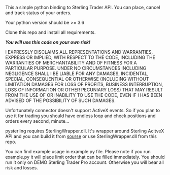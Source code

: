 This a simple python binding to Sterling Trader API.
You can place, cancel and track status of your orders. 

Your python version should be >= 3.6

Clone this repo and install all requirements.

*********You will use this code on your own risk!*********

I EXPRESSLY DISCLAIMS ALL REPRESENTATIONS AND WARRANTIES, EXPRESS OR IMPLIED, WITH RESPECT TO THE CODE,
INCLUDING THE WARRANTIES OF MERCHANTABILITY AND OF FITNESS FOR A PARTICULAR PURPOSE.
UNDER NO CIRCUMSTANCES INCLUDING NEGLIGENCE SHALL I BE LIABLE FOR ANY DAMAGES, INCIDENTAL, SPECIAL,
CONSEQUENTIAL OR OTHERWISE (INCLUDING WITHOUT LIMITATION DAMAGES FOR LOSS OF PROFITS, BUSINESS INTERRUPTION,
LOSS OF INFORMATION OR OTHER PECUNIARY LOSS) THAT MAY RESULT FROM THE USE OF OR INABILITY TO USE THE CODE,
EVEN IF I HAS BEEN ADVISED OF THE POSSIBILITY OF SUCH DAMAGES.

Unfortunately connector doesn't support ActiveX events. So if you plan to use it for trading
you should have endless loop and check positions and orders every second, minute...

pysterling requires SterlingWrapper.dll. It's wrapper around Sterling AcitveX API and you can build it from [sourse](https://github.com/day0market/SterlingWrapper) 
or use SterlingWrapper.dll from this repo.

You can find example usage in example.py file. Please note if you run example.py it will place limit order that can be 
filled immediately. You should run it only on DEMO Sterling Trader Pro account. Otherwise you will bear all risk and losses.








 
